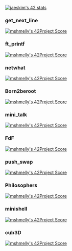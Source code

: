 [![jaeskim's 42 stats](https://badge42.herokuapp.com/api/stats/mshmelly)](https://github.com/JaeSeoKim/badge42)


### get_next_line  
[![mshmelly's 42Project Score](https://badge42.herokuapp.com/api/project/mshmelly/get_next_line)](https://github.com/JaeSeoKim/badge42)   
### ft_printf  
[![mshmelly's 42Project Score](https://badge42.herokuapp.com/api/project/mshmelly/ft_printf)](https://github.com/JaeSeoKim/badge42)  
### netwhat  
[![mshmelly's 42Project Score](https://badge42.herokuapp.com/api/project/mshmelly/netwhat)](https://github.com/JaeSeoKim/badge42)  
### Born2beroot  
[![mshmelly's 42Project Score](https://badge42.herokuapp.com/api/project/mshmelly/Born2beroot)](https://github.com/JaeSeoKim/badge42)  
### mini_talk  
[![mshmelly's 42Project Score](https://badge42.herokuapp.com/api/project/mshmelly/minitalk)](https://github.com/JaeSeoKim/badge42)  
### FdF  
[![mshmelly's 42Project Score](https://badge42.herokuapp.com/api/project/mshmelly/FdF)](https://github.com/JaeSeoKim/badge42)  
### push_swap 
[![mshmelly's 42Project Score](https://badge42.herokuapp.com/api/project/mshmelly/push_swap)](https://github.com/JaeSeoKim/badge42)
### Philosophers 
[![mshmelly's 42Project Score](https://badge42.herokuapp.com/api/project/mshmelly/Philosophers)](https://github.com/JaeSeoKim/badge42)
### minishell 
[![mshmelly's 42Project Score](https://badge42.herokuapp.com/api/project/mshmelly/minishell)](https://github.com/JaeSeoKim/badge42)
### cub3D 
[![mshmelly's 42Project Score](https://badge42.herokuapp.com/api/project/mshmelly/cub3d)](https://github.com/JaeSeoKim/badge42)

